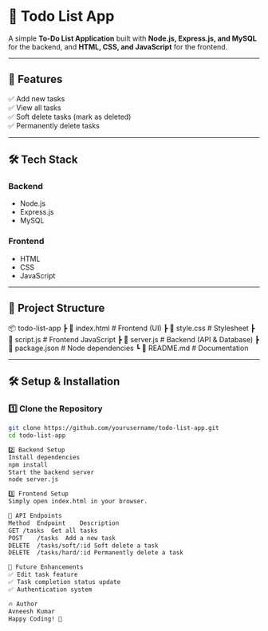 # 📝 Todo List App

A simple **To-Do List Application** built with **Node.js, Express.js, and MySQL** for the backend, and **HTML, CSS, and JavaScript** for the frontend.

---

## 🚀 Features
✅ Add new tasks  
✅ View all tasks  
✅ Soft delete tasks (mark as deleted)  
✅ Permanently delete tasks  

---

## 🛠️ Tech Stack

### **Backend**
- Node.js
- Express.js
- MySQL

### **Frontend**
- HTML
- CSS
- JavaScript

---

## 📂 Project Structure
📦 todo-list-app ┣ 📜 index.html # Frontend (UI) ┣ 📜 style.css # Stylesheet ┣ 📜 script.js # Frontend JavaScript ┣ 📜 server.js # Backend (API & Database) ┣ 📜 package.json # Node dependencies ┗ 📜 README.md # Documentation


---

## 🛠️ Setup & Installation

### **1️⃣ Clone the Repository**
```sh
git clone https://github.com/yourusername/todo-list-app.git
cd todo-list-app

2️⃣ Backend Setup
Install dependencies
npm install
Start the backend server
node server.js

3️⃣ Frontend Setup
Simply open index.html in your browser.

📌 API Endpoints
Method	Endpoint	Description
GET	/tasks	Get all tasks
POST	/tasks	Add a new task
DELETE	/tasks/soft/:id	Soft delete a task
DELETE	/tasks/hard/:id	Permanently delete a task

📌 Future Enhancements
✅ Edit task feature
✅ Task completion status update
✅ Authentication system

🔥 Author
Avneesh Kumar
Happy Coding! 🚀
